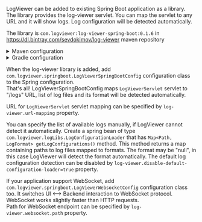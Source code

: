 LogViewer can be added to existing Spring Boot application as a library. The library provides the log-viewer servlet.
You can map the servlet to any URL and it will show logs. Log configuration will be detected automatically.

The library is `com.logviewer:log-viewer-spring-boot:0.1.6` in https://dl.bintray.com/sevdokimov/log-viewer maven repository

<details>
  <summary>Maven configuration</summary>
  <p>
  
```xml
<repositories>
    <repository>
        <id>log-viewer</id>
        <url>https://dl.bintray.com/sevdokimov/log-viewer</url>
    </repository>
</repositories>

<dependencies>
    <dependency>
        <groupId>com.logviewer</groupId>
        <artifactId>log-viewer-spring-boot</artifactId>
        <version>0.1.6</version>
    </dependency>
</dependencies>
```
  </p>
</details>

<details>
  <summary>Gradle configuration</summary>
  <p>
  
```groovy
repositories {
    maven {
        url  "https://dl.bintray.com/sevdokimov/log-viewer" 
    }
}

dependencies {
    implementation 'com.logviewer:log-viewer-spring-boot:0.1.6'
}
```
  </p>
</details>

When the log-viewer library is added, add `com.logviewer.springboot.LogViewerSpringBootConfig` configuration class to the Spring configuration.<br>
That's all! LogViewerSpringBootConfig maps `LogViewerServlet` servlet to "/logs" URL, list of log files and its format will
be detected automatically.

URL for `LogViewerServlet` servlet mapping can be specified by `log-viewer.url-mapping` property.

You can specify the list of available logs manually, if LogViewer cannot detect it automatically. Create a spring bean of type
`com.logviewer.logLibs.LogConfigurationLoader` that has `Map<Path, LogFormat> getLogConfigurations()` method.
This method returns a map containing paths to log files mapped to formats. The format may be "null", in this case 
LogViewer will detect the format automatically.  The default log configuration detection can be disabled by 
`log-viewer.disable-default-configuration-loader=true` property.

If your application support WebSocket, add `com.logviewer.springboot.LogViewerWebsocketConfig` configuration class too.
It switches UI&nbsp;&#x27f7;&nbsp;Backend interaction to WebSocket protocol. WebSocket works slightly faster than HTTP requests.<br>
Path for WebSocket endpoint can be specified by `log-viewer.websocket.path` property.